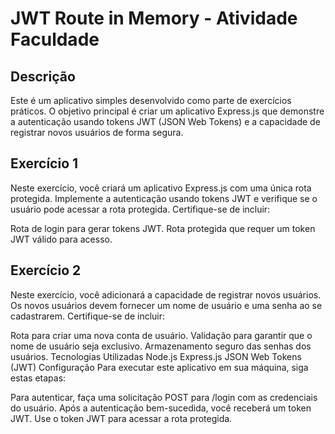 # JWT Route in Memory - Atividade Faculdade

## Descrição
Este é um aplicativo simples desenvolvido como parte de exercícios práticos. O objetivo principal é criar um aplicativo Express.js que demonstre a autenticação usando tokens JWT (JSON Web Tokens) e a capacidade de registrar novos usuários de forma segura.

## Exercício 1
Neste exercício, você criará um aplicativo Express.js com uma única rota protegida. Implemente a autenticação usando tokens JWT e verifique se o usuário pode acessar a rota protegida. Certifique-se de incluir:

Rota de login para gerar tokens JWT.
Rota protegida que requer um token JWT válido para acesso.

## Exercício 2
Neste exercício, você adicionará a capacidade de registrar novos usuários. Os novos usuários devem fornecer um nome de usuário e uma senha ao se cadastrarem. Certifique-se de incluir:

Rota para criar uma nova conta de usuário.
Validação para garantir que o nome de usuário seja exclusivo.
Armazenamento seguro das senhas dos usuários.
Tecnologias Utilizadas
Node.js
Express.js
JSON Web Tokens (JWT)
Configuração
Para executar este aplicativo em sua máquina, siga estas etapas:


Para autenticar, faça uma solicitação POST para /login com as credenciais do usuário.
Após a autenticação bem-sucedida, você receberá um token JWT.
Use o token JWT para acessar a rota protegida.
